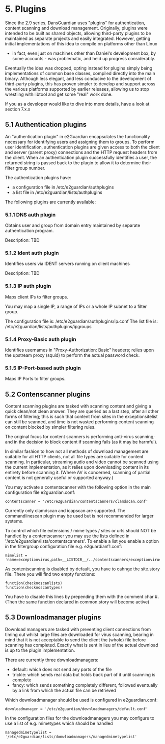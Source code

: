 # 5. Plugins

Since the 2.9 series, DansGuardian uses "plugins" for authentication, content scanning and download management.
Originally, plugins were intended to be built as shared objects, allowing third-party plugins to be maintained 
as separate projects and easily integrated. 
However, getting initial implementations of this idea to compile on platforms other than Linux 
- in fact, even just on machines other than Daniel's development box, by some accounts - 
was problematic, and held up progress considerably.

Eventually the idea was dropped, opting instead for plugins simply being implementations of 
common base classes, compiled directly into the main binary. 
Although less elegant, and less conducive to the development of third-party plugins, 
this has proven simpler to develop and support across the various platforms supported 
by earlier releases, allowing us to stop wrestling with libtool and get some "real" work done.

If you as a developer would like to dive into more details, have a look at section 7.x.x

## 5.1 Authentication plugins

An "authentication plugin" in e2Guardian encapsulates the functionality necessary for 
identifying users and assigning them to groups. 
To perform user identification, authentication plugins are given access to both the client 
and server (parent proxy) connections and the HTTP request headers from the client.
When an authentication plugin successfully identifies a user, the returned string is 
passed back to the plugin to allow it to determine their filter group number.

The authentication plugins have:

- a configuration file in /etc/e2guardian/authplugins
- a list file in /etc/e2guardian/lists/authplugins

The following plugins are currently available:

### 5.1.1 DNS auth plugin

Obtains user and group from domain entry maintained by separate authentication program.

Description: TBD

### 5.1.2 Ident auth plugin

Identifies users via IDENT servers running on client machines

Description: TBD

### 5.1.3 IP auth plugin

Maps client IPs to filter groups.

You may map a single IP, a range of IPs or a whole IP subnet to a filter group.

The configuration file is:  /etc/e2guardian/authplugins/ip.conf
The list file is:           /etc/e2guardian/lists/authplugins/ipgroups

### 5.1.4 Proxy-Basic auth plugin

Identifies usernames in "Proxy-Authorization: Basic" headers;
relies upon the upstream proxy (squid) to perform the actual password check.

### 5.1.5 IP-Port-based auth plugin

Maps IP Ports to filter groups.


## 5.2 Contenscanner plugins

Content scanning plugins are tasked with scanning content and giving a quick clean/not clean answer. 
They are queried as a last step, after all other forms of filtering; 
this is such that content from sites in the exceptionsitelist can still be scanned, 
and time is not wasted performing content scanning on content blocked by simpler filtering rules. 

The original focus for content scanners is performing anti-virus scanning;
and in the decision to block content if scanning fails (as it may be harmful).

In similar fashion to how not all methods of download management are suitable for all HTTP clients,
not all file types are suitable for content scanning. 
In particular, streaming audio and video cannot be scanned using the current implementation, 
as it relies upon downloading content in its entirety before scanning it. 
(Where AV is concerned, scanning of partial content is not generally useful or supported anyway.)

You may activate a contentscanner with the following option in the main configuration file e2guardian.conf:

    contentscanner = '/etc/e2guardian/contentscanners/clamdscan.conf'

Currently only clamdscan and icapscan are supported. The commandlinescan plugin may be used but is not recommended for larger systems.

To control which file extensions / mime types / sites or urls should NOT be handled by a contentscanner
you may use the lists defined in '/etc/e2guardian/lists/contentscanners'.
To enable a list you enable a option in the filtergroup configuration file e.g. e2guardianf1.conf:

    mimelist = 'name=exceptionvirus,path=__LISTDIR__/../contentscanners/exceptionvirusmimetypelist'

As contentscanning is disabled by default, you have to cahnge the site.story file.
There you will find two empty functions:

    function(checknoscanlists)
    function(checknoscantypes)

You have to disable this lines by prepending them with the comment char #.
(Then the same function declared in common.story will become active)

## 5.3 Downloadmanager plugins

Download managers are tasked with preventing client connections from timing out whilst large files are downloaded for virus scanning, bearing in mind that it is not acceptable to send the client the (whole) file before scanning has completed. Exactly what is sent in lieu of the actual download is up to the plugin implementation.

There are currently three downloadmanagers:

- default: which does not send any parts of the file
- trickle: which sends real data but holds back part of it until scanning is complete
- fancy:  which sends something completely different, followed eventually by a link from which the actual file can be retrieved

Which downloadmanager should be used is configured in e2guardian.conf:

    downloadmanager = '/etc/e2guardian/downloadmanagers/default.conf'

In the configuration files for the downloadmanagers you may configure to use a list of e.g. mimetypes which should be handled

    managedmimetypelist = '/etc/e2guardian/lists/donwloadmanagers/managedmimetypelist'

